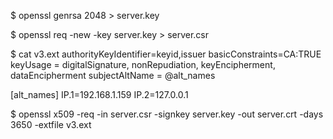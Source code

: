$ openssl genrsa 2048 > server.key

$ openssl req -new -key server.key > server.csr

$ cat v3.ext 
authorityKeyIdentifier=keyid,issuer
basicConstraints=CA:TRUE
keyUsage = digitalSignature, nonRepudiation, keyEncipherment, dataEncipherment
subjectAltName = @alt_names

[alt_names]
IP.1=192.168.1.159
IP.2=127.0.0.1

$ openssl x509 -req -in server.csr -signkey server.key -out server.crt -days 3650 -extfile v3.ext
